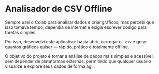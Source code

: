 # Analisador de CSV Offline

Sempre usei o Colab para analisar dados e criar gráficos, mas percebi que isso tomava tempo, dependia de internet e exigia escrever código para tarefas simples.

Por isso, desenvolvi este aplicativo: basta abrir, carregar o `.csv` e gerar quantos gráficos quiser — rápido, prático e totalmente offline.

O objetivo do projeto é tornar a análise de dados mais simples e acessível, sem depender de plataformas externas, permitindo que qualquer usuário visualize e explore seus dados de forma ágil.
